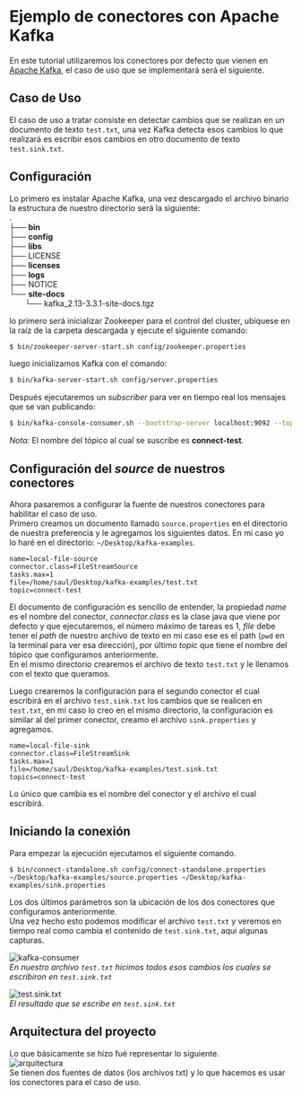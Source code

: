 # Ejemplo de conectores con Apache Kafka  
En este tutorial utilizaremos los conectores por defecto que vienen en [Apache Kafka](https://kafka.apache.org/), el caso de uso que se implementará será el siguiente.  
## Caso de Uso  
El caso de uso a tratar consiste en detectar cambios que se realizan en un documento de texto `test.txt`, una vez Kafka detecta esos cambios lo que realizará es escribir esos cambios en otro documento de texto `test.sink.txt`.  
## Configuración  
Lo primero es instalar Apache Kafka, una vez descargado el archivo binario la estructura de nuestro directorio será la siguiente:  
.  
├── **bin**  
├── **config**    
├── **libs**  
├── LICENSE  
├── **licenses**  
├── **logs**  
├── NOTICE  
└── **site-docs**  
&emsp;&emsp;└── kafka_2.13-3.3.1-site-docs.tgz

lo primero será inicializar Zookeeper para el control del cluster, ubíquese en la raíz de la carpeta descargada y ejecute el siguiente comando:  
```bash
$ bin/zookeeper-server-start.sh config/zookeeper.properties
```
luego inicializamos Kafka con el comando:  
```bash
$ bin/kafka-server-start.sh config/server.properties
```
Después ejecutaremos un _subscriber_ para ver en tiempo real los mensajes que se van publicando:  
```bash
$ bin/kafka-console-consumer.sh --bootstrap-server localhost:9092 --topic connect-test --from-beginning
```  
_Nota:_ El nombre del tópico al cual se suscribe es __connect-test__.  

## Configuración del _source_ de nuestros conectores  
Ahora pasaremos a configurar la fuente de nuestros conectores para habilitar el caso de uso.  
Primero creamos un documento llamado `source.properties` en el directorio de nuestra preferencia y le agregamos los siguientes datos. En mi caso yo lo haré en el directorio: `~/Desktop/kafka-examples`.  
```
name=local-file-source
connector.class=FileStreamSource
tasks.max=1
file=/home/saul/Desktop/kafka-examples/test.txt
topic=connect-test
```
El documento de configuración es sencillo de entender, la propiedad _name_ es el nombre del conector, _connector.class_ es la clase java que viene por defecto y que ejecutaremos, el número máximo de tareas es 1, _file_ debe tener el _path_ de nuestro archivo de texto en mi caso ese es el path (`pwd` en la terminal para ver esa dirección), por último _topic_ que tiene el nombre del tópico que configuramos anteriormente.  
En el mismo directorio crearemos el archivo de texto `test.txt` y le llenamos con el texto que queramos.    

Luego crearemos la configuración para el segundo conector el cual escribirá en el archivo `test.sink.txt` los cambios que se realicen en `test.txt`, en mi caso lo creo en el mismo directorio, la configuración es similar al del primer conector, creamo el archivo `sink.properties` y agregamos.
```
name=local-file-sink
connector.class=FileStreamSink
tasks.max=1
file=/home/saul/Desktop/kafka-examples/test.sink.txt
topics=connect-test
```
Lo único que cambia es el nombre del conector y el archivo el cual escribirá.

## Iniciando la conexión
Para empezar la ejecución ejecutamos el siguiente comando.  
```
$ bin/connect-standalone.sh config/connect-standalone.properties ~/Desktop/kafka-examples/source.properties ~/Desktop/kafka-examples/sink.properties
```
Los dos últimos parámetros son la ubicación de los dos conectores que configuramos anteriormente.  
Una vez hecho esto podemos modificar el archivo `test.txt` y veremos en tiempo real como cambia el contenido de `test.sink.txt`, aquí algunas capturas.  

![kafka-consumer](https://i.imgur.com/aASvqRP.png)  
*En nuestro archivo `test.txt` hicimos todos esos cambios los cuales se escribiron en `test.sink.txt`*

![test.sink.txt](https://i.imgur.com/h1ZNmqt.png)  
*El resultado que se escribe en `test.sink.txt`*  
## Arquitectura del proyecto  
Lo que básicamente se hizo fué representar lo siguiente.  
![arquitectura](https://www.albertcoronado.com/wp-content/uploads/2020/08/kafka_connect.jpg)  
Se tienen dos fuentes de datos (los archivos txt) y lo que hacemos es usar los conectores para el caso de uso.